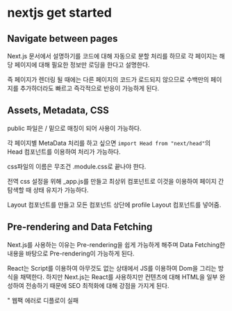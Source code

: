 # nextjs get started

## Navigate between pages

Next.js 문서에서 설명하기를 코드에 대해 자동으로 분할 처리를 하므로 각 페이지는 해당 페이지에 대해 필요한 정보만 로딩을 한다고 설명한다.

즉 페이지가 렌더링 될 때에는 다른 페이지의 코드가 로드되지 않으므로 수백만의 페이지를 추가하더라도 빠르고 즉각적으로 반응이 가능하게 된다.

## Assets, Metadata, CSS

public 파일은 / 밑으로 매칭이 되어 사용이 가능하다.

각 페이지별 MetaData 처리를 하고 싶으면 `import Head from "next/head"`의 Head 컴포넌트를 이용하여 처리가 가능하다.

css파일의 이름은 무조건 .module.css로 끝나야 한다.

전역 css 설정을 위해 _app.js를 만들고 최상위 컴포넌트로 이것을 이용하여 페이지 간 탐색할 때 상태 유지가 가능하다.

Layout 컴포넌트를 만들고 모든 컴포넌트 상단에 profile Layout 컴포넌트를 넣어줌.

## Pre-rendering and Data Fetching

Next.js를 사용하는 이유는 Pre-rendering을 쉽게 가능하게 해주며 Data Fetching한 내용을 바탕으로 Pre-rendering이 가능하게 된다.

React는 Script를 이용하여 아무것도 없는 상태에서 JS를 이용하여 Dom을 그리는 방식을 채택한다. 하지만 Next.js는 React를 사용하지만 컨텐츠에 대해 HTML을 일부 완성하여 전송하기 때문에 SEO 최적화에 대해 강점을 가지게 된다.

" 웹팩 에러로 디플로이 실패